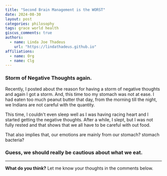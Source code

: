 ```yaml
---
title: "Second Brain Management is the WORST"
date: 2024-08-30
layout: post
categories: philosophy
tags: grace world health
giscus_comments: true
authors:
  - name: Linda Joe Thadeus
    url: "https://lindathadeus.github.io"
affiliations:
  - name: Org
  - name: Clg
---
```


### Storm of Negative Thoughts again.
Recently, I posted about the reason for having a storm of negative thoughts and again I got a storm. And, this time too my stomach was not at ease.
I had eaten too much peanut butter that day, from the morning till the night, we Indians are not careful with the quantity.

This time, I couldn't even sleep well as I was having racing heart and I started getting the negative thoughts. After a while, I slept, but I was not fully rested and that shows that we all have to be careful with out food.

That also implies that, our emotions are mainly from our stomach? stomach bacteria?

### Guess, we should really be cautious about what we eat.

---

**What do you think?** Let me know your thoughts in the comments below.